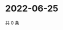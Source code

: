 # 2022-06-25

共 0 条

<!-- BEGIN WEIBO -->
<!-- 最后更新时间 Sat Jun 25 2022 22:13:01 GMT+0800 (China Standard Time) -->

<!-- END WEIBO -->
